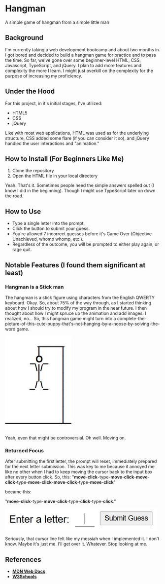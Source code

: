 # Hangman

A simple game of hangman from a simple little man

## Background

I'm currently taking a web development bootcamp and about two months in. I got bored and decided to build a hangman game for practice and to pass the time. So far, we've gone over some beginner-level HTML, CSS, Javascript, TypeScript, and jQuery. I plan to add more features and complexity the more I learn. I might just overkill on the complexity for the purpose of increasing my proficiency.

## Under the Hood

For this project, in it's initial stages, I've utilized:

- HTML5
- CSS
- jQuery

Like with most web applications, HTML was used as for the underlying structure, CSS added some flare (if you can consider it so), and jQuery handled the user interactions and "animation."

## How to Install (For Beginners Like Me)

1. Clone the repository
2. Open the HTML file in your local directory

Yeah. That's it. Sometimes people need the simple answers spelled out (I know I did in the beginning). Though I might use TypeScript later on down the road.

## How to Use

- Type a single letter into the prompt.
- Click the button to submit your guess.
- You're allowed 7 incorrect guesses before it's Game Over (Objective Unachieved, whomp whomp, etc.).
- Regardless of the outcome, you will be prompted to either play again, or rage quit.

## Notable Features (I found them significant at least)

### Hangman is a Stick man

The hangman is a stick figure using characters from the English QWERTY keyboard. Okay. So, about 75% of the way through, as I started thinking about how I should try to modify my program in the near future. I then thought about how I might spruce up the animation and add images. I realized, no... So, this hangman game might turn into a complete-the-picture-of-this-cute-puppy-that's-not-hanging-by-a-noose-by-solving-the-word game.

<p align="left">
  <img src="hangman-stick.png" alt="hangman figure">
</p>

Yeah, even that might be controversial. Oh well. Moving on.

### Returned Focus

After submitting the first letter, the prompt will reset, immediately prepared for the next letter submission. This was key to me because it annoyed me like no other when I had to keep moving the cursor back to the input box after every button click. So, this:
"**move**-**click**-type-**move**-**click**-**move**-**click**-type-**move**-**click**-**move**-**click**-type-**move**-**click**" 

became this:

"**move**-**click**-type-**move**-**click**-type-**click**-type-**click**."

<p align="left">
  <img src="hangman-prompt.png" alt="hangman prompt">
</p>

Seriously, that cursor line felt like my messiah when I implemented it. I don't know. Maybe it's just me. I'll get over it. Whatever. Stop looking at me.

## References

- [**MDN Web Docs**](https://developer.mozilla.org/en-US/)
- [**W3Schools**](https://www.w3schools.com/)

